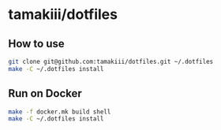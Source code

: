 # tamakiii/dotfiles

## How to use
```sh
git clone git@github.com:tamakiii/dotfiles.git ~/.dotfiles
make -C ~/.dotfiles install
```

## Run on Docker
```sh
make -f docker.mk build shell
make -C ~/.dotfiles install
```

